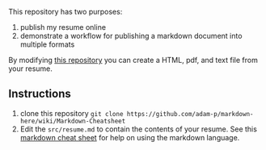 This repository has two purposes:  
1. publish my resume online
2. demonstrate a workflow for publishing a markdown document into multiple formats

By modifying [this repository](https://github.com/EricDFay/resume.git)
you can create a HTML, pdf, and text file from
your resume.

## Instructions  
1. clone this repository `git clone https://github.com/adam-p/markdown-here/wiki/Markdown-Cheatsheet`  
2. Edit the `src/resume.md` to contain the contents of your resume. See this [markdown cheat sheet](https://github.com/adam-p/markdown-here/wiki/Markdown-Cheatsheet) for help on using the markdown language.
